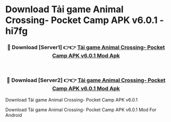 # Download Tải game Animal Crossing- Pocket Camp APK v6.0.1 - hi7fg


<div align="center">
<h3>🔴 Download [Server1] 👉👉 <a href="https://apk-comot.site?title=Tải_game_Animal_Crossing-_Pocket_Camp_APK_v6.0.1">Tải game Animal Crossing- Pocket Camp APK v6.0.1 Mod Apk</a></h3><br>
<h3>🔴 Download [Server2] 👉👉 <a href="https://apk-comot.site?title=Tải_game_Animal_Crossing-_Pocket_Camp_APK_v6.0.1">Tải game Animal Crossing- Pocket Camp APK v6.0.1 Mod Apk</a></h3>
</div>



Download Tải game Animal Crossing- Pocket Camp APK v6.0.1 

Download Tải game Animal Crossing- Pocket Camp APK v6.0.1 Mod For Android